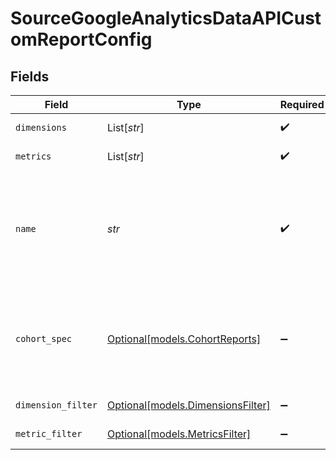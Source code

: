 # SourceGoogleAnalyticsDataAPICustomReportConfig


## Fields

| Field                                                                  | Type                                                                   | Required                                                               | Description                                                            |
| ---------------------------------------------------------------------- | ---------------------------------------------------------------------- | ---------------------------------------------------------------------- | ---------------------------------------------------------------------- |
| `dimensions`                                                           | List[*str*]                                                            | :heavy_check_mark:                                                     | A list of dimensions.                                                  |
| `metrics`                                                              | List[*str*]                                                            | :heavy_check_mark:                                                     | A list of metrics.                                                     |
| `name`                                                                 | *str*                                                                  | :heavy_check_mark:                                                     | The name of the custom report, this name would be used as stream name. |
| `cohort_spec`                                                          | [Optional[models.CohortReports]](../models/cohortreports.md)           | :heavy_minus_sign:                                                     | Cohort reports creates a time series of user retention for the cohort. |
| `dimension_filter`                                                     | [Optional[models.DimensionsFilter]](../models/dimensionsfilter.md)     | :heavy_minus_sign:                                                     | Dimensions filter                                                      |
| `metric_filter`                                                        | [Optional[models.MetricsFilter]](../models/metricsfilter.md)           | :heavy_minus_sign:                                                     | Metrics filter                                                         |